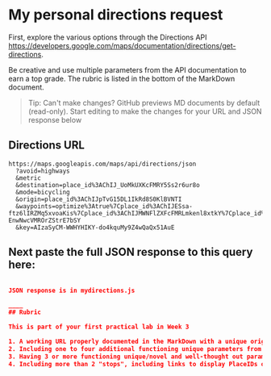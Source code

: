 # My personal directions request

First, explore the various options through the Directions API https://developers.google.com/maps/documentation/directions/get-directions. 

Be creative and use multiple parameters from the API documentation to earn a top grade. The rubric is listed in the bottom of the MarkDown document. 

> Tip: Can't make changes? GitHub previews MD documents by default (read-only). Start editing to make the changes for your URL and JSON response below

## Directions URL

```
https://maps.googleapis.com/maps/api/directions/json
  ?avoid=highways
  &metric
  &destination=place_id%3AChIJ_UoMkUXKcFMRY5Ss2r6ur8o
  &mode=bicycling
  &origin=place_id%3AChIJpTvG15DL1IkRd8S0KlBVNTI
  &waypoints=optimize%3Atrue%7Cplace_id%3AChIJESsa-ftz6lIRZMq5xvoaKis%7Cplace_id%3AChIJMWNFlZXFcFMRLmkenl8xtkY%7Cplace_id%3AChIJ1T-EnwNwcVMROrZStrE7bSY
  &key=AIzaSyCM-WWHYHIKY-do4kquMy9Z4wQaQx51AuE
```

## Next paste the full JSON response to this query here:

```JSON

JSON response is in mydirections.js

____
## Rubric

This is part of your first practical lab in Week 3 

1. A working URL properly documented in the MarkDown with a unique origin and destination earns 50%
2. Including one to four additional functioning unique parameters from the API earns 50-70%
3. Having 3 or more functioning unique/novel and well-thought out parameters from the API earns 70-90%
4. Including more than 2 "stops", including links to display PlaceIDs on Google Maps, or other innovative presentations earns 80%-100%. 
